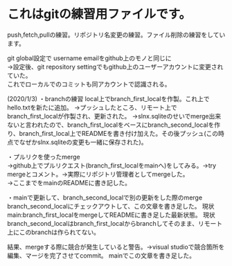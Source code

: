 # これはgitの練習用ファイルです。
push,fetch,pullの練習。リポジトリ名変更の練習。ファイル削除の練習をしています。

git global設定で username emailをgithub上のモノと同じに  
→設定後、git repository settingでもgithub上のユーザーアカウントに変更されていた。  
これでローカルでのコミットも同アカウントで認識される。  

(2020/1/3)
・branchの練習
local上でbranch_first_localを作製。これ上でhello.txtを新たに追加。
→プッシュしたところ、リモート上でbranch_first_localが作製され、更新された。
→slnx.sqliteのせいでmerge出来ないと言われたので、branch_first_localをベースにbranch_second_localを作り、branch_first_local上でREADMEを書き付け加えた。その後プッシュ(この時点でなぜかslnx.sqliteの変更も一緒に保存された)。

・プルリクを使ったmerge  
→github上でプルリクエスト(branch_first_localをmainへ)をしてみる。→try mergeとコメント。→実際にリポジトリ管理者としてmergeした。  
→ここまでをmainのREADMEに書き記した。

・mainで更新して、branch_second_localで別の更新をした際のmerge
branch_second_localにチェックアウトして、この文章を書き足した。
現状　main:branch_first_localをmergeしてREADMEに書き足した最新状態。
現状　branch_second_localはbranch_first_localからbranchしてそのまま、リモート上にこのbranchは作られてない。

結果、mergeする際に競合が発生していると警告。→visual studioで競合箇所を編集、マージを完了させてcommit。
mainでこの文章を書き足した。
